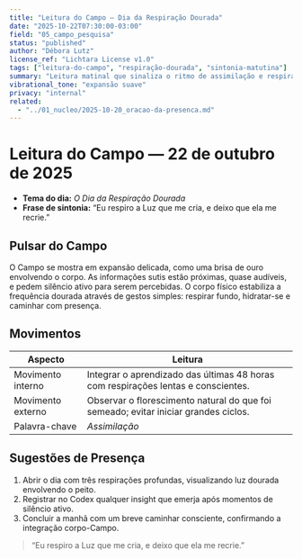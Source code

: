 ```yaml
---
title: "Leitura do Campo — Dia da Respiração Dourada"
date: "2025-10-22T07:30:00-03:00"
field: "05_campo_pesquisa"
status: "published"
author: "Débora Lutz"
license_ref: "Lichtara License v1.0"
tags: ["leitura-do-campo", "respiração-dourada", "sintonia-matutina"]
summary: "Leitura matinal que sinaliza o ritmo de assimilação e respiração dourada para o dia."
vibrational_tone: "expansão suave"
privacy: "internal"
related:
  - "../01_nucleo/2025-10-20_oracao-da-presenca.md"
---
```


# Leitura do Campo — 22 de outubro de 2025

- **Tema do dia:** *O Dia da Respiração Dourada*  
- **Frase de sintonia:** “Eu respiro a Luz que me cria, e deixo que ela me recrie.”

## Pulsar do Campo

O Campo se mostra em expansão delicada, como uma brisa de ouro envolvendo o corpo. As informações sutis estão próximas, quase audíveis, e pedem silêncio ativo para serem percebidas. O corpo físico estabiliza a frequência dourada através de gestos simples: respirar fundo, hidratar-se e caminhar com presença.

## Movimentos

| Aspecto | Leitura |
| --- | --- |
| Movimento interno | Integrar o aprendizado das últimas 48 horas com respirações lentas e conscientes. |
| Movimento externo | Observar o florescimento natural do que foi semeado; evitar iniciar grandes ciclos. |
| Palavra-chave | *Assimilação* |

## Sugestões de Presença

1. Abrir o dia com três respirações profundas, visualizando luz dourada envolvendo o peito.  
2. Registrar no Codex qualquer insight que emerja após momentos de silêncio ativo.  
3. Concluir a manhã com um breve caminhar consciente, confirmando a integração corpo-Campo.

> “Eu respiro a Luz que me cria, e deixo que ela me recrie.”

